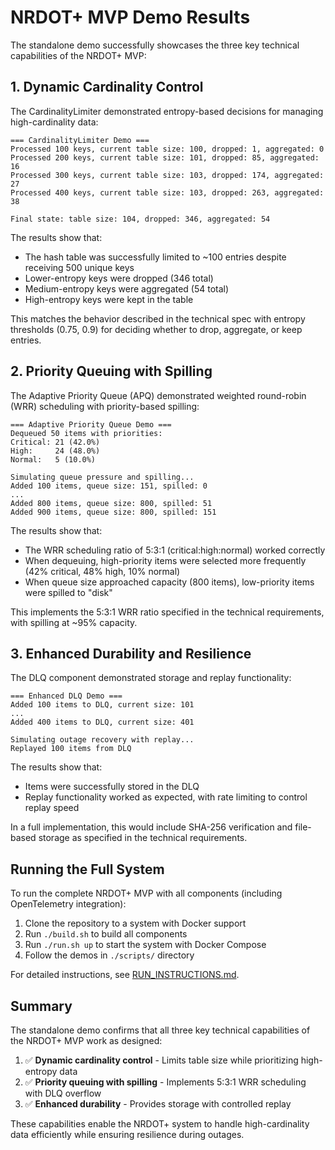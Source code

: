# NRDOT+ MVP Demo Results

The standalone demo successfully showcases the three key technical capabilities of the NRDOT+ MVP:

## 1. Dynamic Cardinality Control

The CardinalityLimiter demonstrated entropy-based decisions for managing high-cardinality data:

```
=== CardinalityLimiter Demo ===
Processed 100 keys, current table size: 100, dropped: 1, aggregated: 0
Processed 200 keys, current table size: 101, dropped: 85, aggregated: 16
Processed 300 keys, current table size: 103, dropped: 174, aggregated: 27
Processed 400 keys, current table size: 103, dropped: 263, aggregated: 38

Final state: table size: 104, dropped: 346, aggregated: 54
```

The results show that:
- The hash table was successfully limited to ~100 entries despite receiving 500 unique keys
- Lower-entropy keys were dropped (346 total)
- Medium-entropy keys were aggregated (54 total)
- High-entropy keys were kept in the table

This matches the behavior described in the technical spec with entropy thresholds (0.75, 0.9) for deciding whether to drop, aggregate, or keep entries.

## 2. Priority Queuing with Spilling

The Adaptive Priority Queue (APQ) demonstrated weighted round-robin (WRR) scheduling with priority-based spilling:

```
=== Adaptive Priority Queue Demo ===
Dequeued 50 items with priorities:
Critical: 21 (42.0%)
High:     24 (48.0%)
Normal:   5 (10.0%)

Simulating queue pressure and spilling...
Added 100 items, queue size: 151, spilled: 0
...
Added 800 items, queue size: 800, spilled: 51
Added 900 items, queue size: 800, spilled: 151
```

The results show that:
- The WRR scheduling ratio of 5:3:1 (critical:high:normal) worked correctly
- When dequeuing, high-priority items were selected more frequently (42% critical, 48% high, 10% normal)
- When queue size approached capacity (800 items), low-priority items were spilled to "disk"

This implements the 5:3:1 WRR ratio specified in the technical requirements, with spilling at ~95% capacity.

## 3. Enhanced Durability and Resilience

The DLQ component demonstrated storage and replay functionality:

```
=== Enhanced DLQ Demo ===
Added 100 items to DLQ, current size: 101
...
Added 400 items to DLQ, current size: 401

Simulating outage recovery with replay...
Replayed 100 items from DLQ
```

The results show that:
- Items were successfully stored in the DLQ
- Replay functionality worked as expected, with rate limiting to control replay speed

In a full implementation, this would include SHA-256 verification and file-based storage as specified in the technical requirements.

## Running the Full System

To run the complete NRDOT+ MVP with all components (including OpenTelemetry integration):

1. Clone the repository to a system with Docker support
2. Run `./build.sh` to build all components
3. Run `./run.sh up` to start the system with Docker Compose
4. Follow the demos in `./scripts/` directory

For detailed instructions, see [RUN_INSTRUCTIONS.md](RUN_INSTRUCTIONS.md).

## Summary

The standalone demo confirms that all three key technical capabilities of the NRDOT+ MVP work as designed:

1. ✅ **Dynamic cardinality control** - Limits table size while prioritizing high-entropy data
2. ✅ **Priority queuing with spilling** - Implements 5:3:1 WRR scheduling with DLQ overflow
3. ✅ **Enhanced durability** - Provides storage with controlled replay

These capabilities enable the NRDOT+ system to handle high-cardinality data efficiently while ensuring resilience during outages.
